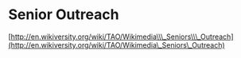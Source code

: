 Senior Outreach
===============

[http://en.wikiversity.org/wiki/TAO/Wikimedia\\\_Seniors\\\_Outreach](http://en.wikiversity.org/wiki/TAO/Wikimedia\_Seniors\_Outreach)
